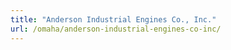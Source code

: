 ```yaml
---
title: "Anderson Industrial Engines Co., Inc."
url: /omaha/anderson-industrial-engines-co-inc/
---
```

